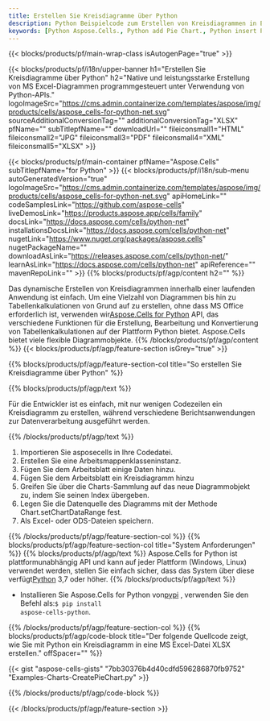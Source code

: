 ```yaml
---
title: Erstellen Sie Kreisdiagramme über Python
description: Python Beispielcode zum Erstellen von Kreisdiagrammen in Excel mithilfe der Bibliothek Python. Verwenden Sie diesen Code zum Erstellen eines Kreisdiagramms für MS Excel in einer auf Python basierenden Anwendung.
keywords: [Python Aspose.Cells., Python add Pie Chart., Python insert Pie Chart., Python create Pie Chart]
---
```

{{< blocks/products/pf/main-wrap-class isAutogenPage="true" >}}

{{< blocks/products/pf/i18n/upper-banner h1="Erstellen Sie Kreisdiagramme über Python" h2="Native und leistungsstarke Erstellung von MS Excel-Diagrammen programmgesteuert unter Verwendung von Python-APIs." logoImageSrc="https://cms.admin.containerize.com/templates/aspose/img/products/cells/aspose_cells-for-python-net.svg" sourceAdditionalConversionTag="" additionalConversionTag="XLSX" pfName="" subTitlepfName="" downloadUrl="" fileiconsmall1="HTML" fileiconsmall2="JPG" fileiconsmall3="PDF" fileiconsmall4="XML" fileiconsmall5="XLSX" >}}

{{< blocks/products/pf/main-container pfName="Aspose.Cells" subTitlepfName="for Python" >}}
{{< blocks/products/pf/i18n/sub-menu autoGeneratedVersion="true" logoImageSrc="https://cms.admin.containerize.com/templates/aspose/img/products/cells/aspose_cells-for-python-net.svg" apiHomeLink="" codeSamplesLink="https://github.com/aspose-cells" liveDemosLink="https://products.aspose.app/cells/family" docsLink="https://docs.aspose.com/cells/python-net" installationsDocsLink="https://docs.aspose.com/cells/python-net" nugetLink="https://www.nuget.org/packages/aspose.cells" nugetPackageName="" downloadAsLink="https://releases.aspose.com/cells/python-net/" learnAsLink="https://docs.aspose.com/cells/python-net" apiReference="" mavenRepoLink="" >}}
{{% blocks/products/pf/agp/content h2="" %}}

 Das dynamische Erstellen von Kreisdiagrammen innerhalb einer laufenden Anwendung ist einfach. Um eine Vielzahl von Diagrammen bis hin zu Tabellenkalkulationen von Grund auf zu erstellen, ohne dass MS Office erforderlich ist, verwenden wir[Aspose.Cells for Python](https://pypi.org/project/aspose-cells-python) API, das verschiedene Funktionen für die Erstellung, Bearbeitung und Konvertierung von Tabellenkalkulationen auf der Plattform Python bietet. Aspose.Cells bietet viele flexible Diagrammobjekte.
{{% /blocks/products/pf/agp/content %}}
{{< blocks/products/pf/agp/feature-section isGrey="true" >}}

{{% blocks/products/pf/agp/feature-section-col title="So erstellen Sie Kreisdiagramme über Python" %}}

{{% blocks/products/pf/agp/text %}}

Für die Entwickler ist es einfach, mit nur wenigen Codezeilen ein Kreisdiagramm zu erstellen, während verschiedene Berichtsanwendungen zur Datenverarbeitung ausgeführt werden.

{{% /blocks/products/pf/agp/text %}}

1. Importieren Sie asposecells in Ihre Codedatei.
1. Erstellen Sie eine Arbeitsmappenklasseninstanz.
1. Fügen Sie dem Arbeitsblatt einige Daten hinzu.
1. Fügen Sie dem Arbeitsblatt ein Kreisdiagramm hinzu
1. Greifen Sie über die Charts-Sammlung auf das neue Diagrammobjekt zu, indem Sie seinen Index übergeben.
1. Legen Sie die Datenquelle des Diagramms mit der Methode Chart.setChartDataRange fest.
1. Als Excel- oder ODS-Dateien speichern.

{{% /blocks/products/pf/agp/feature-section-col %}}
{{% blocks/products/pf/agp/feature-section-col title="System Anforderungen" %}}
{{% blocks/products/pf/agp/text %}}
 Aspose.Cells for Python ist plattformunabhängig API und kann auf jeder Plattform (Windows, Linux) verwendet werden, stellen Sie einfach sicher, dass das System über diese verfügt[Python](https://www.python.org/downloads/) 3,7 oder höher.
{{% /blocks/products/pf/agp/text %}}

-  Installieren Sie Aspose.Cells for Python von<a href="https://pypi.org/project/aspose-cells-python/">pypi</a> , verwenden Sie den Befehl als:<code>$ pip install aspose-cells-python</code>.

{{% /blocks/products/pf/agp/feature-section-col %}}
{{% blocks/products/pf/agp/code-block title="Der folgende Quellcode zeigt, wie Sie mit Python ein Kreisdiagramm in eine MS Excel-Datei XLSX erstellen." offSpacer="" %}}

{{< gist "aspose-cells-gists" "7bb30376b4d40cdfd596286870fb9752" "Examples-Charts-CreatePieChart.py" >}}

{{% /blocks/products/pf/agp/code-block %}}

{{< /blocks/products/pf/agp/feature-section >}}

<!-- aboutfile Starts -->
